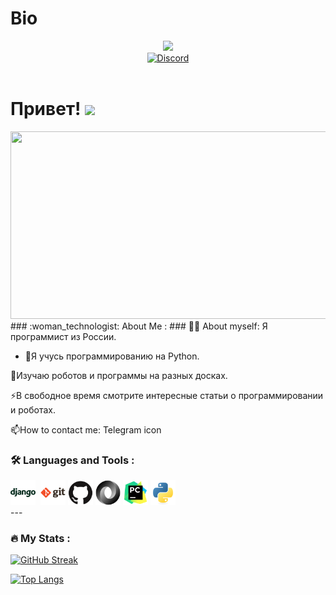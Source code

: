 # Bio
<div id="header" align="center">
  <img src="https://media.giphy.com/media/UqxVRm1IaaIGk/giphy.gif" width="800"/>
</div>

<div id="badges" align="center">
  <a href="https://discord.com/channels/@me">
    <img src="https://img.shields.io/badge/Discord-blue?style=for-the-badge&logo=linkedin&logoColor=white" alt="Discord"/>
  </a>
</div>
<div align="right">
<img src="https://komarev.com/ghpvc/?username=Andrewfuntikov&style=flat-square&color=blue" alt="" width="100"/>
</div>
<h1>
  Привет!
  <img src="[https://media.giphy.com/media/hvRJCLFzcasrR4ia7z/giphy.gif](https://user-images.githubusercontent.com/74038190/218265814-3084a4ba-809c-4135-afc0-8685d0f634b3.gif)" width="30px"/>
</h1>  
<div align="center">
  <img src="https://media.giphy.com/media/v1.Y2lkPTc5MGI3NjExNHIwZWFzd2h3OWJjcjQ0ZGR6d3lndXYzNXRmbzU1dDRvZjE1NjF6bCZlcD12MV9pbnRlcm5hbF9naWZfYnlfaWQmY3Q9Zw/3oKIPnAiaMCws8nOsE/giphy.gif" width="600" height="300"/>
</div>
### :woman_technologist: About Me :
### 👩‍💻 About myself: Я программист из России.

- 🔭Я учусь программированию на Python.

🌱Изучаю роботов и программы на разных досках.

⚡В свободное время смотрите интересные статьи о программировании и роботах.

📫How to contact me: Telegram icon
### :hammer_and_wrench: Languages and Tools :
<div>
  <img src="https://github.com/devicons/devicon/blob/master/icons/django/django-plain-wordmark.svg" title="Django" alt="Django" width="40" height="40"/>&nbsp
  <img src="https://github.com/devicons/devicon/blob/master/icons/git/git-original-wordmark.svg" title="Git" **alt="Git" width="40" height="40"/>
  <img src="https://github.com/devicons/devicon/blob/master/icons/github/github-original.svg" title="Github" **alt="Github" width="40" height="40"/>
  <img src="https://github.com/devicons/devicon/blob/master/icons/json/json-original.svg" title="json" **alt="json" width="40" height="40"/>
  <img src="https://github.com/devicons/devicon/blob/master/icons/pycharm/pycharm-original.svg" title="Pycharm" **alt="Pycharm" width="40" height="40"/>
  <img src="https://github.com/devicons/devicon/blob/master/icons/python/python-original.svg" title="Python" **alt="Python" width="40" height="40"/>
</div>
---

### :fire: My Stats :
[![GitHub Streak](http://github-readme-streak-stats.herokuapp.com?user=Andrewfuntikov&theme=dark&background=000000)](https://git.io/streak-stats)

[![Top Langs](https://github-readme-stats.vercel.app/api/top-langs/?username=Andrewfuntikov&layout=compact&theme=vision-friendly-dark)](https://github.com/anuraghazra/github-readme-stats)
<!-- BLOG-POST-LIST:START -->
<!-- BLOG-POST-LIST:END -->

